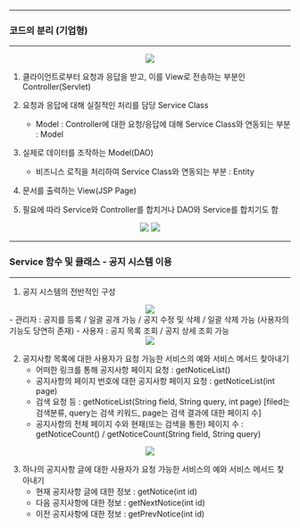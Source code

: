 -----
### 코드의 분리 (기업형)
-----
<div align="center">
<img src="https://github.com/sooyounghan/Web/assets/34672301/b167ed8e-6783-4bfb-add8-65745ab52c80">
</div>

1. 클라이언트로부터 요청과 응답을 받고, 이를 View로 전송하는 부분인 Controller(Servlet)
2. 요청과 응답에 대해 실질적인 처리를 담당 Service Class
   - Model : Controller에 대한 요청/응답에 대해 Service Class와 연동되는 부분 : Model
3. 실제로 데이터를 조작하는 Model(DAO)
   - 비즈니스 로직을 처리하여 Service Class와 연동되는 부분 : Entity
4. 문서를 출력하는 View(JSP Page)

5. 필요에 따라 Service와 Controller를 합치거나 DAO와 Service를 합치기도 함
   
<div align="center">
<img src = "https://github.com/sooyounghan/Web/assets/34672301/f5ee6c7a-c269-4aef-ad8a-08e579f92056">
<img src = "https://github.com/sooyounghan/Web/assets/34672301/82d98311-afb5-4997-aa58-f5fe474e7b96">
</div>

-----
### Service 함수 및 클래스 - 공지 시스템 이용
-----
1. 공지 시스템의 전반적인 구성
<div align="center">
<img src="https://github.com/sooyounghan/Web/assets/34672301/f1410bc1-a286-4fcd-9236-c41a253bc70c">
</div>
  - 관리자 : 공지를 등록 / 일괄 공개 가능 / 공지 수정 및 삭제 / 일괄 삭제 가능 (사용자의 기능도 당연히 존재)
  - 사용자 : 공지 목록 조회 / 공지 상세 조회 가능

<div align="center">
<img src="(https://github.com/sooyounghan/Web/assets/34672301/c6b33904-2b77-494b-84c9-7dcbd4f1c801">
</div>

2. 공지사항 목록에 대한 사용자가 요청 가능한 서비스의 예와 서비스 메서드 찾아내기
   - 어떠한 링크를 통해 공지사항 페이지 요청 : getNoticeList()
   - 공지사항의 페이지 번호에 대한 공지사항 페이지 요청 : getNoticeList(int page)
   - 검색 요청 등 : getNoticeList(String field, String query, int page) [filed는 검색분류, query는 검색 키워드, page는 검색 결과에 대한 페이지 수]
   - 공지사항의 전체 페이지 수와 현재(또는 검색을 통한) 페이지 수 : getNoticeCount() / getNoticeCount(String field, String query)

<div align="center">
<img src="https://github.com/sooyounghan/Web/assets/34672301/00966567-4d7f-41cc-9299-1b5935e55627">
</div>

3. 하나의 공지사항 글에 대한 사용자가 요청 가능한 서비스의 예와 서비스 메서드 찾아내기
   - 현재 공지사항 글에 대한 정보 : getNotice(int id)
   - 다음 공지사항에 대한 정보 : getNextNotice(int id)
   - 이전 공지사항에 대한 정보 : getPrevNotice(int id)
  
